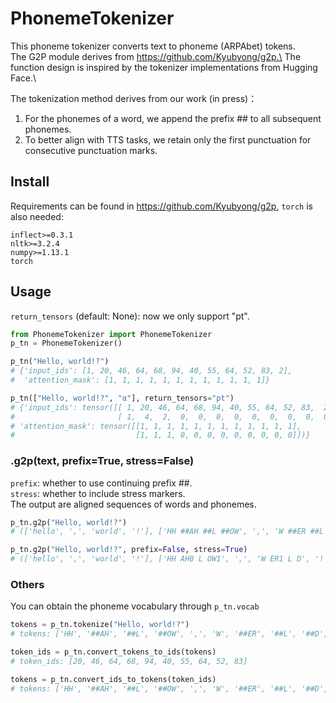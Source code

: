 # **PhonemeTokenizer**
This phoneme tokenizer converts text to phoneme (ARPAbet) tokens.\
The G2P module derives from https://github.com/Kyubyong/g2p.\
The function design is inspired by the tokenizer implementations from Hugging Face.\

The tokenization method derives from our work (in press)：
1. For the phonemes of a word, we append the prefix ## to all subsequent phonemes.
2. To better align with TTS tasks, we retain only the first punctuation for consecutive punctuation marks.

## Install
Requirements can be found in https://github.com/Kyubyong/g2p, `torch` is also needed:
```
inflect>=0.3.1
nltk>=3.2.4
numpy>=1.13.1
torch
```

## Usage
`return_tensors` (default: None): now we only support "pt".
```python
from PhonemeTokenizer import PhonemeTokenizer
p_tn = PhonemeTokenizer()

p_tn("Hello, world!?")
# {'input_ids': [1, 20, 46, 64, 68, 94, 40, 55, 64, 52, 83, 2],
#  'attention_mask': [1, 1, 1, 1, 1, 1, 1, 1, 1, 1, 1, 1]}

p_tn(["Hello, world!?", "α"], return_tensors="pt")
# {'input_ids': tensor([[ 1, 20, 46, 64, 68, 94, 40, 55, 64, 52, 83,  2],
#                       [ 1,  4,  2,  0,  0,  0,  0,  0,  0,  0,  0,  0]]),
# 'attention_mask': tensor([[1, 1, 1, 1, 1, 1, 1, 1, 1, 1, 1, 1],
#                           [1, 1, 1, 0, 0, 0, 0, 0, 0, 0, 0, 0]])}
```

### .g2p(text, prefix=True, stress=False)
`prefix`: whether to use continuing prefix ##.\
`stress`: whether to include stress markers.\
The output are aligned sequences of words and phonemes.
```python
p_tn.g2p("Hello, world!?")
# (['hello', ',', 'world', '!'], ['HH ##AH ##L ##OW', ',', 'W ##ER ##L ##D', '!'])

p_tn.g2p("Hello, world!?", prefix=False, stress=True)
# (['hello', ',', 'world', '!'], ['HH AH0 L OW1', ',', 'W ER1 L D', '!'])
```

### Others
You can obtain the phoneme vocabulary through `p_tn.vocab`
```python
tokens = p_tn.tokenize("Hello, world!?")
# tokens: ['HH', '##AH', '##L', '##OW', ',', 'W', '##ER', '##L', '##D', '!']

token_ids = p_tn.convert_tokens_to_ids(tokens)
# token_ids: [20, 46, 64, 68, 94, 40, 55, 64, 52, 83]

tokens = p_tn.convert_ids_to_tokens(token_ids)
# tokens: ['HH', '##AH', '##L', '##OW', ',', 'W', '##ER', '##L', '##D', '!']
```